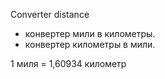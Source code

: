 Converter distance
* конвертер мили в километры.
* конвертер километры в мили.

1 миля = 1,60934 километр 
